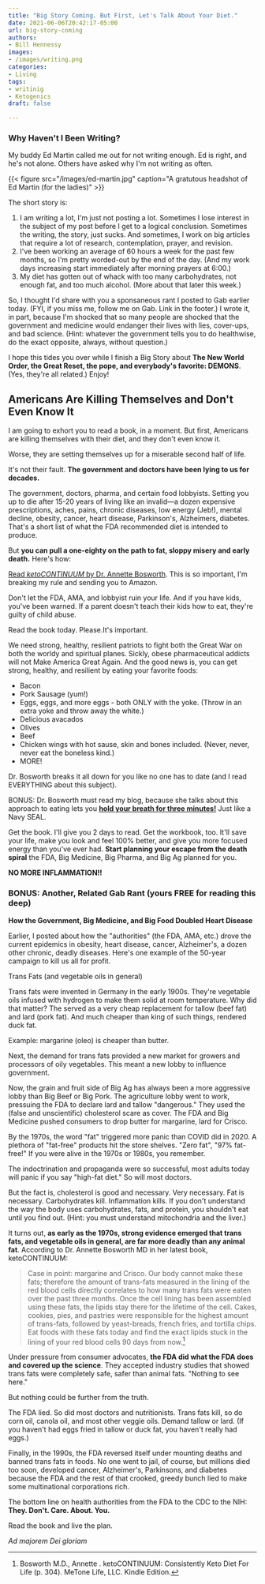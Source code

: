 ```yaml
---
title: "Big Story Coming. But First, Let's Talk About Your Diet."
date: 2021-06-06T20:42:17-05:00
url: big-story-coming
authors: 
- Bill Hennessy
images: 
- /images/writing.png
categories: 
- Living
tags: 
- writinig
- Ketogenics
draft: false

---
```


### Why Haven't I Been Writing?

My buddy Ed Martin called me out for not writing enough. Ed is right, and he's not alone. Others have asked why I'm not writing as often. 

{{< figure src="/images/ed-martin.jpg" caption="A gratutous headshot of Ed Martin (for the ladies)" >}}

The short story is: 

1. I am writing a lot, I'm just not posting a lot. Sometimes I lose interest in the subject of my post before I get to a logical conclusion. Sometimes the writing, the story, just sucks. And sometimes, I work on big articles that require a lot of research, contemplation, prayer, and revision. 
2. I've been working an average of 60 hours a week for the past few months, so I'm pretty worded-out by the end of the day. (And my work days increasing start immediately after morning prayers at 6:00.)
3. My diet has gotten out of whack with too many carbohydrates, not enough fat, and too much alcohol. (More about that later this week.)

So, I thought I'd share with you a sponsaneous rant I posted to Gab earlier today. (FYI, if you miss me, follow me on Gab. Link in the footer.) I wrote it, in part, because I'm shocked that so many people are shocked that the government and medicine would endanger their lives with lies, cover-ups, and bad science. (Hint: whatever the government tells you to do healthwise, do the exact opposite, always, without question.)

I hope this tides you over while I finish a Big Story about **The New World Order, the Great Reset, the pope, and everybody's favorite: DEMONS**. (Yes, they're all related.) Enjoy!

## Americans Are Killing Themselves and Don't Even Know It

I am going to exhort you to read a book, in a moment. But first, Americans are killing themselves with their diet, and they don't even know it. 

Worse, they are setting themselves up for a miserable second half of life.

It's not their fault. **The government and doctors have been lying to us for decades.**

The government, doctors, pharma, and certain food lobbyists. Setting you up to die after 15-20 years of living like an invalid—a dozen expensive prescriptions, aches, pains, chronic diseases, low energy (Jeb!), mental decline, obesity, cancer, heart disease, Parkinson's, Alzheimers, diabetes. That's a short list of what the FDA recommended diet is intended to produce.

But **you can pull a one-eighty on the path to fat, sloppy misery and early death.** Here's how:

[Read *ketoCONTINUUM* by Dr. Annette Bosworth](https://www.amazon.com/dp/B08RWG34T7?&amp;linkCode=sl1&amp;tag=drboz-20&amp;linkId=c9f44cf26c33300c38db62ea6ddd3376&amp;language=en_US&amp;ref_=as_li_ss_tl). This is so important, I'm breaking my rule and sending you to Amazon. 

Don't let the FDA, AMA, and lobbyist ruin your life. And if you have kids, you've been warned. If a parent doesn't teach their kids how to eat, they're guilty of child abuse. 

Read the book today. Please.It's important. 

We need strong, healthy, resilient patriots to fight both the Great War on both the worldy and spiritual planes. Sickly, obese pharmaceutical addicts will not Make America Great Again. And the good news is, you can get strong, healthy, and resilient by eating your favorite foods:

* Bacon
* Pork Sausage (yum!)
* Eggs, eggs, and more eggs - both ONLY with the yoke. (Throw in an extra yoke and throw away the white.)
* Delicious avacados
* Olives
* Beef
* Chicken wings with hot sause, skin and bones included. (Never, never, never eat the boneless kind.)
* MORE!

Dr. Bosworth breaks it all down for you like no one has to date (and I read EVERYTHING about this subject). 

BONUS: Dr. Bosworth must read my blog, because she talks about this approach to eating lets you [**hold your breath for three minutes!**](https://www.hennessysview.com/2017/01/29/how-to-hold-your-breath-for-3-minutes/) Just like a Navy SEAL.

Get the book. I'll give you 2 days to read. Get the workbook, too. It'll save your life, make you look and feel 100% better, and give you more focused energy than you've ever had. **Start planning your escape from the death spiral** the FDA, Big Medicine, Big Pharma, and Big Ag planned for you. 

**NO MORE INFLAMMATION!!**


### BONUS: Another, Related Gab Rant (yours FREE for reading this deep)

**How the Government, Big Medicine, and Big Food Doubled Heart Disease**

Earlier, I posted about how the "authorities" (the FDA, AMA, etc.) drove the current epidemics in obesity, heart disease, cancer, Alzheimer's, a dozen other chronic, deadly diseases. Here's one example of the 50-year campaign to kill us all for profit.

Trans Fats (and vegetable oils in general)

Trans fats were invented in Germany in the early 1900s. They're vegetable oils infused with hydrogen to make them solid at room temperature. Why did that matter? The served as a very cheap replacement for tallow (beef fat) and lard (pork fat). And much cheaper than king of such things, rendered duck fat.

Example: margarine (oleo) is cheaper than butter.

Next, the demand for trans fats provided a new market for growers and processors of oily vegetables. This meant a new lobby to influence government.

Now, the grain and fruit side of Big Ag has always been a more aggressive lobby than Big Beef or Big Pork. The agriculture lobby went to work, pressuing the FDA to declare lard and tallow "dangerous." They used the (false and unscientific) cholesterol scare as cover. The FDA and Big Medicine pushed consumers to drop butter for margarine, lard for Crisco.

By the 1970s, the word "fat" triggered more panic than COVID did in 2020. A plethora of "fat-free" products hit the store shelves. "Zero fat", "97% fat-free!" If you were alive in the 1970s or 1980s, you remember. 

The indoctrination and propaganda were so successful, most adults today will panic if you say "high-fat diet." So will most doctors.

But the fact is, cholesterol is good and necessary. Very necessary. Fat is necessary. Carbohydrates kill. Inflammation kills. If you don't understand the way the body uses carbohydrates, fats, and protein, you shouldn't eat until you find out. (Hint: you must understand mitochondria and the liver.)

It turns out, **as early as the 1970s, strong evidence emerged that trans fats, and vegetable oils in general, are far more deadly than any animal fat**. According to Dr. Annette Bosworth MD in her latest book, ketoCONTINUUM:

> Case in point: margarine and Crisco. Our body cannot make these fats; therefore the amount of trans-fats measured in the lining of the red blood cells directly correlates to how many trans fats were eaten over the past three months. Once the cell lining has been assembled using these fats, the lipids stay there for the lifetime of the cell. Cakes, cookies, pies, and pastries were responsible for the highest amount of trans-fats, followed by yeast-breads, french fries, and tortilla chips. Eat foods with these fats today and find the exact lipids stuck in the lining of your red blood cells 90 days from now.[^1]

Under pressure from consumer advocates, **the FDA did what the FDA does and covered up the science**. They accepted industry studies that showed trans fats were completely safe, safer than animal fats. "Nothing to see here."

But nothing could be further from the truth.

The FDA lied. So did most doctors and nutritionists. Trans fats kill, so do corn oil, canola oil, and most other veggie oils. Demand tallow or lard. (If you haven't had eggs fried in tallow or duck fat, you haven't really had eggs.)

Finally, in the 1990s, the FDA reversed itself under mounting deaths and banned trans fats in foods. No one went to jail, of course, but millions died too soon, developed cancer, Alzheimer's, Parkinsons, and diabetes because the FDA and the rest of that crooked, greedy bunch lied to make some multinational corporations rich. 

The bottom line on health authorities from the FDA to the CDC to the NIH: **They. Don't. Care. About. You.**

Read the book and live the plan. 

*Ad majorem Dei gloriam*

[^1]: Bosworth M.D., Annette . ketoCONTINUUM: Consistently Keto Diet For Life (p. 304). MeTone Life, LLC. Kindle Edition.

